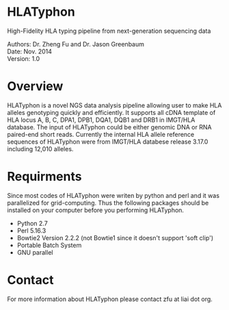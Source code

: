 HLATyphon
=========

High-Fidelity HLA typing pipeline from next-generation sequencing data

Authors: Dr. Zheng Fu and Dr. Jason Greenbaum  
Date: Nov. 2014  
Version: 1.0  

# Overview

HLATyphon is a novel NGS data analysis pipeline allowing user to make HLA alleles genotyping quickly and efficiently. It supports all cDNA template of HLA locus A, B, C, DPA1, DPB1, DQA1, DQB1 and DRB1 in IMGT/HLA database. The input of HLATyphon could be either genomic DNA or RNA paired-end short reads. Currently the internal HLA allele reference sequences of HLATyphon were from IMGT/HLA databese release 3.17.0 including 12,010 alleles. 

# Requirments

Since most codes of HLATyphon were writen by python and perl and it was parallelized for grid-computing. Thus the following packages should be installed on your computer before you performing HLATyphon.

- Python 2.7
- Perl 5.16.3
- Bowtie2 Version 2.2.2 (not Bowtie1 since it doesn't support 'soft clip')
- Portable Batch System
- GNU parallel

# Contact

For more information about HLATyphon please contact zfu at liai dot org.









